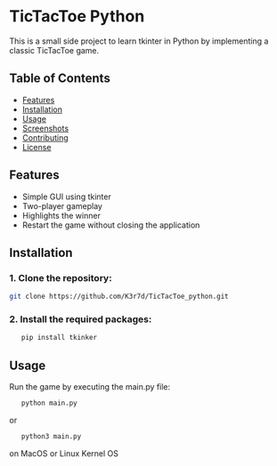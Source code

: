 # TicTacToe Python

This is a small side project to learn tkinter in Python by implementing a classic TicTacToe game.

## Table of Contents
- [Features](#features)
- [Installation](#installation)
- [Usage](#usage)
- [Screenshots](#screenshots)
- [Contributing](#contributing)
- [License](#license)

## Features
- Simple GUI using tkinter
- Two-player gameplay
- Highlights the winner
- Restart the game without closing the application

## Installation
### 1. Clone the repository:
   ```bash
   git clone https://github.com/K3r7d/TicTacToe_python.git
   ```
### 2. Install the required packages:
```bash
   pip install tkinker
```

## Usage
Run the game by executing the main.py file:
```bash
   python main.py
```
or
```bash
   python3 main.py
```
on MacOS or Linux Kernel OS
